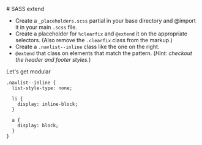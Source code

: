 # SASS extend

- Create a `_placeholders.scss` partial in your base directory and @import it in your main `.scss` file.
- Create a placeholder for `%clearfix` and `@extend` it on the appropriate selectors. (Also remove the `.clearfix` class from the markup.)
- Create a `.navlist--inline` class like the one on the right.
- `@extend` that class on elements that match the pattern. (_Hint: checkout the header and footer styles._)

Let's get modular

```
.navlist--inline {
  list-style-type: none;

  li {
    display: inline-block;
  }

  a {
    display: block;
  }
}
```